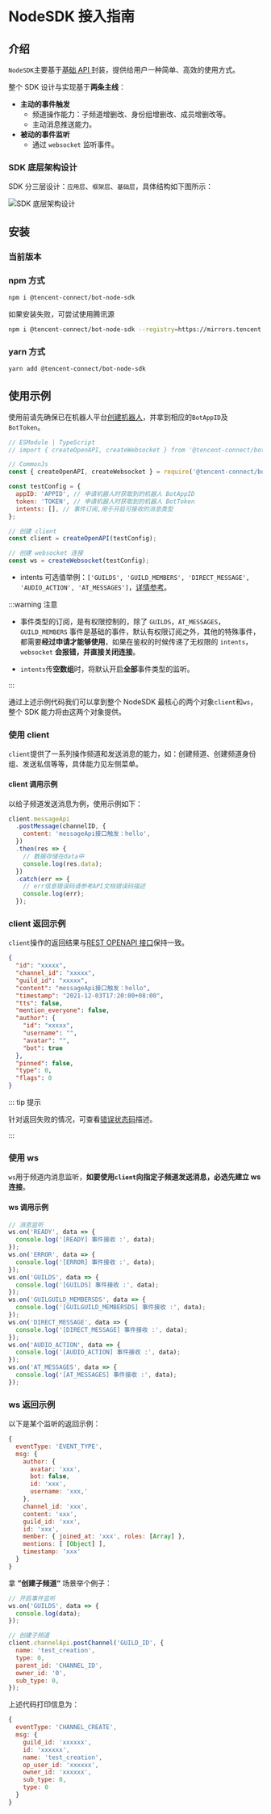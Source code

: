 # NodeSDK 接入指南

## 介绍

`NodeSDK`主要基于[基础 API ](../api/README.md)封装，提供给用户一种简单、高效的使用方式。

整个 SDK 设计与实现基于**两条主线**：

- **主动的事件触发**
  - 频道操作能力：子频道增删改、身份组增删改、成员增删改等。
  - 主动消息推送能力。
- **被动的事件监听**
  - 通过 `websocket` 监听事件。

### SDK 底层架构设计

SDK 分三层设计：`应用层`、`框架层`、`基础层`，具体结构如下图所示：

<img :src="$withBotBase('/images/node-sdk/framework.png')" alt="SDK 底层架构设计">

## 安装

### 当前版本

<NpmBadge packageName="@tencent-connect/bot-node-sdk" />

### npm 方式

```sh
npm i @tencent-connect/bot-node-sdk
```

如果安装失败，可尝试使用腾讯源

```sh
npm i @tencent-connect/bot-node-sdk --registry=https://mirrors.tencent.com/npm/
```

### yarn 方式

```sh
yarn add @tencent-connect/bot-node-sdk
```

## 使用示例

使用前请先确保已在机器人平台[创建机器人](https://bot.q.qq.com/wiki/#_4-%E5%88%9B%E5%BB%BA%E6%9C%BA%E5%99%A8%E4%BA%BA)，并拿到相应的`BotAppID`及`BotToken`。

```js
// ESModule | TypeScript
// import { createOpenAPI, createWebsocket } from '@tencent-connect/bot-node-sdk';

// CommonJs
const { createOpenAPI, createWebsocket } = require('@tencent-connect/bot-node-sdk');

const testConfig = {
  appID: 'APPID', // 申请机器人时获取到的机器人 BotAppID
  token: 'TOKEN', // 申请机器人时获取到的机器人 BotToken
  intents: [], // 事件订阅,用于开启可接收的消息类型
};

// 创建 client
const client = createOpenAPI(testConfig);

// 创建 websocket 连接
const ws = createWebsocket(testConfig);
```

- intents 可选值举例：`['GUILDS', 'GUILD_MEMBERS', 'DIRECT_MESSAGE', 'AUDIO_ACTION', 'AT_MESSAGES']`，[详情参考](https://bot.q.qq.com/wiki/develop/api/gateway/intents.html)。

:::warning 注意

- 事件类型的订阅，是有权限控制的，除了 `GUILDS`，`AT_MESSAGES`，`GUILD_MEMBERS` 事件是基础的事件，默认有权限订阅之外，其他的特殊事件，都需要**经过申请才能够使用**，如果在鉴权的时候传递了无权限的 `intents`，`websocket` **会报错，并直接关闭连接**。

- `intents`传**空数组**时，将默认开启**全部**事件类型的监听。

:::

通过上述示例代码我们可以拿到整个 NodeSDK 最核心的两个对象`client`和`ws`，整个 SDK 能力将由这两个对象提供。

### 使用 client

`client`提供了一系列操作频道和发送消息的能力，如：创建频道、创建频道身份组、发送私信等等，具体能力见左侧菜单。

#### client 调用示例

以给子频道发送消息为例，使用示例如下：

```js
client.messageApi
  .postMessage(channelID, {
    content: 'messageApi接口触发：hello',
  })
  .then(res => {
    // 数据存储在data中
    console.log(res.data);
  })
  .catch(err => {
    // err信息错误码请参考API文档错误码描述
    console.log(err);
  });
```

### client 返回示例

`client`操作的返回结果与[REST OPENAPI 接口](https://bot.q.qq.com/wiki/develop/api/#%E6%8E%A5%E5%8F%A3%E8%AF%B4%E6%98%8E)保持一致。

```json
{
  "id": "xxxxx",
  "channel_id": "xxxxx",
  "guild_id": "xxxxx",
  "content": "messageApi接口触发：hello",
  "timestamp": "2021-12-03T17:20:00+08:00",
  "tts": false,
  "mention_everyone": false,
  "author": {
    "id": "xxxxx",
    "username": "",
    "avatar": "",
    "bot": true
  },
  "pinned": false,
  "type": 0,
  "flags": 0
}
```

::: tip 提示

针对返回失败的情况，可查看[错误状态码](../api/openapi/error/error.md#错误处理)描述。

:::

### 使用 ws

`ws`用于频道内消息监听，**如要使用`client`向指定子频道发送消息，必选先建立 ws 连接**。

#### ws 调用示例

```js
// 消息监听
ws.on('READY', data => {
  console.log('[READY] 事件接收 :', data);
});
ws.on('ERROR', data => {
  console.log('[ERROR] 事件接收 :', data);
});
ws.on('GUILDS', data => {
  console.log('[GUILDS] 事件接收 :', data);
});
ws.on('GUILGUILD_MEMBERSDS', data => {
  console.log('[GUILGUILD_MEMBERSDS] 事件接收 :', data);
});
ws.on('DIRECT_MESSAGE', data => {
  console.log('[DIRECT_MESSAGE] 事件接收 :', data);
});
ws.on('AUDIO_ACTION', data => {
  console.log('[AUDIO_ACTION] 事件接收 :', data);
});
ws.on('AT_MESSAGES', data => {
  console.log('[AT_MESSAGES] 事件接收 :', data);
});
```

### ws 返回示例

以下是某个监听的返回示例：

```js
{
  eventType: 'EVENT_TYPE',
  msg: {
    author: {
      avatar: 'xxx',
      bot: false,
      id: 'xxx',
      username: 'xxx,'
    },
    channel_id: 'xxx',
    content: 'xxx',
    guild_id: 'xxx',
    id: 'xxx',
    member: { joined_at: 'xxx', roles: [Array] },
    mentions: [ [Object] ],
    timestamp: 'xxx'
  }
}
```

拿 **”创建子频道“** 场景举个例子：

```js
// 开启事件监听
ws.on('GUILDS', data => {
  console.log(data);
});

// 创建子频道
client.channelApi.postChannel('GUILD_ID', {
  name: 'test_creation',
  type: 0,
  parent_id: 'CHANNEL_ID',
  owner_id: '0',
  sub_type: 0,
});
```

上述代码打印信息为：

```js
{
  eventType: 'CHANNEL_CREATE',
  msg: {
    guild_id: 'xxxxxx',
    id: 'xxxxxx',
    name: 'test_creation',
    op_user_id: 'xxxxxx',
    owner_id: 'xxxxxx',
    sub_type: 0,
    type: 0
  }
}
```
